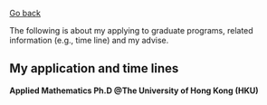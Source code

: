 [Go back](./index.md)
<p align="left"> The following is about my applying to graduate programs, related information (e.g., time line) and my advise.</p>
<h2>My application and time lines</h2>
<p align="left"><b>Applied Mathematics Ph.D @The University of Hong Kong (HKU)</b></p>
